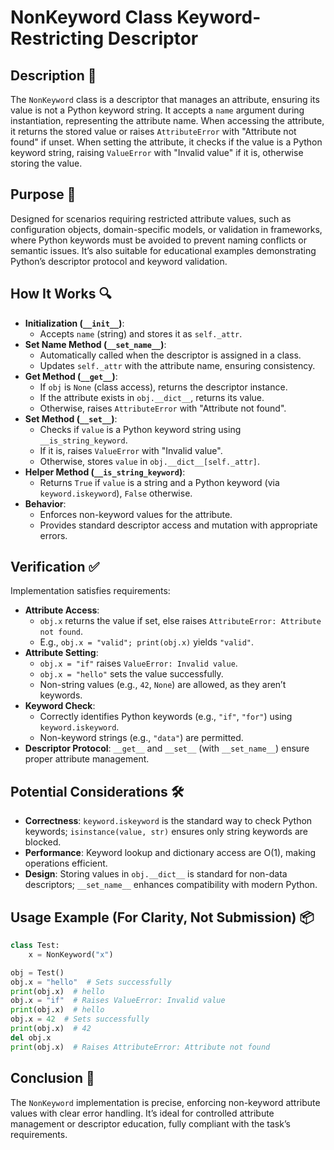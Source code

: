 # NonKeyword Class Keyword-Restricting Descriptor

## Description 📝

The `NonKeyword` class is a descriptor that manages an attribute, ensuring its value is not a Python keyword string.
It accepts a `name` argument during instantiation, representing the attribute name.
When accessing the attribute, it returns the stored value or raises `AttributeError` with "Attribute not found" if unset.
When setting the attribute, it checks if the value is a Python keyword string, raising `ValueError` with "Invalid value" if it is, otherwise storing the value.

## Purpose 🎯

Designed for scenarios requiring restricted attribute values, such as configuration objects, domain-specific models, or validation in frameworks, where Python keywords must be avoided to prevent naming conflicts or semantic issues.
It’s also suitable for educational examples demonstrating Python’s descriptor protocol and keyword validation.

## How It Works 🔍

-   **Initialization (`__init__`)**:
    -   Accepts `name` (string) and stores it as `self._attr`.
-   **Set Name Method (`__set_name__`)**:
    -   Automatically called when the descriptor is assigned in a class.
    -   Updates `self._attr` with the attribute name, ensuring consistency.
-   **Get Method (`__get__`)**:
    -   If `obj` is `None` (class access), returns the descriptor instance.
    -   If the attribute exists in `obj.__dict__`, returns its value.
    -   Otherwise, raises `AttributeError` with "Attribute not found".
-   **Set Method (`__set__`)**:
    -   Checks if `value` is a Python keyword string using `__is_string_keyword`.
    -   If it is, raises `ValueError` with "Invalid value".
    -   Otherwise, stores `value` in `obj.__dict__[self._attr]`.
-   **Helper Method (`__is_string_keyword`)**:
    -   Returns `True` if `value` is a string and a Python keyword (via `keyword.iskeyword`), `False` otherwise.
-   **Behavior**:
    -   Enforces non-keyword values for the attribute.
    -   Provides standard descriptor access and mutation with appropriate errors.

## Verification ✅

Implementation satisfies requirements:

-   **Attribute Access**:
    -   `obj.x` returns the value if set, else raises `AttributeError: Attribute not found`.
    -   E.g., `obj.x = "valid"; print(obj.x)` yields `"valid"`.
-   **Attribute Setting**:
    -   `obj.x = "if"` raises `ValueError: Invalid value`.
    -   `obj.x = "hello"` sets the value successfully.
    -   Non-string values (e.g., `42`, `None`) are allowed, as they aren’t keywords.
-   **Keyword Check**:
    -   Correctly identifies Python keywords (e.g., `"if"`, `"for"`) using `keyword.iskeyword`.
    -   Non-keyword strings (e.g., `"data"`) are permitted.
-   **Descriptor Protocol**: `__get__` and `__set__` (with `__set_name__`) ensure proper attribute management.

## Potential Considerations 🛠️

-   **Correctness**: `keyword.iskeyword` is the standard way to check Python keywords; `isinstance(value, str)` ensures only string keywords are blocked.
-   **Performance**: Keyword lookup and dictionary access are O(1), making operations efficient.
-   **Design**: Storing values in `obj.__dict__` is standard for non-data descriptors; `__set_name__` enhances compatibility with modern Python.

## Usage Example (For Clarity, Not Submission) 📦

```python
class Test:
    x = NonKeyword("x")

obj = Test()
obj.x = "hello"  # Sets successfully
print(obj.x)  # hello
obj.x = "if"  # Raises ValueError: Invalid value
print(obj.x)  # hello
obj.x = 42  # Sets successfully
print(obj.x)  # 42
del obj.x
print(obj.x)  # Raises AttributeError: Attribute not found
```

## Conclusion 🚀

The `NonKeyword` implementation is precise, enforcing non-keyword attribute values with clear error handling.
It’s ideal for controlled attribute management or descriptor education, fully compliant with the task’s requirements.

